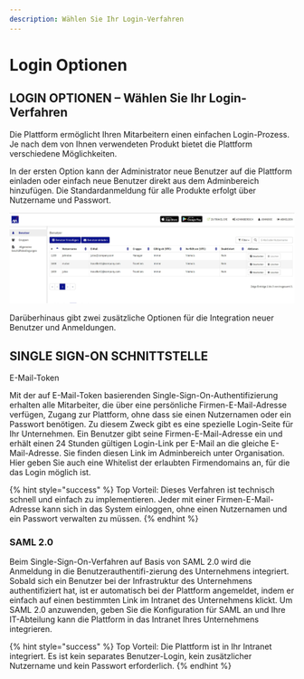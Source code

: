 ```yaml
---
description: Wählen Sie Ihr Login-Verfahren
---
```


# Login Optionen

## LOGIN OPTIONEN – Wählen Sie Ihr Login-Verfahren

Die Plattform ermöglicht Ihren Mitarbeitern einen einfachen Login-Prozess. Je nach dem von Ihnen verwendeten Produkt bietet die Plattform verschiedene Möglichkeiten.

In der ersten Option kann der Administrator neue Benutzer auf die Plattform einladen oder einfach neue Benutzer direkt aus dem Adminbereich hinzufügen. Die Standardanmeldung für alle Produkte erfolgt über Nutzername und Passwort.

![](../.gitbook/assets/users.jpg)

Darüberhinaus gibt zwei zusätzliche Optionen für die Integration neuer Benutzer und Anmeldungen.

## SINGLE SIGN-ON SCHNITTSTELLE

E-Mail-Token

Mit der auf E-Mail-Token basierenden Single-Sign-On-Authentifizierung erhalten alle Mitarbeiter, die über eine persönliche Firmen-E-Mail-Adresse verfügen, Zugang zur Plattform, ohne dass sie einen Nutzernamen oder ein Passwort benötigen. Zu diesem Zweck gibt es eine spezielle Login-Seite für Ihr Unternehmen. Ein Benutzer gibt seine Firmen-E-Mail-Adresse ein und erhält einen 24 Stunden gültigen Login-Link per E-Mail an die gleiche E-Mail-Adresse. Sie finden diesen Link im Adminbereich unter Organisation. Hier geben Sie auch eine Whitelist der erlaubten Firmendomains an, für die das Login möglich ist.

{% hint style="success" %}
Top Vorteil: Dieses Verfahren ist technisch schnell und einfach zu implementieren. Jeder mit einer Firmen-E-Mail-Adresse kann sich in das System einloggen, ohne einen Nutzernamen und ein Passwort verwalten zu müssen.
{% endhint %}

### **SAML 2.0**

Beim Single-Sign-On-Verfahren auf Basis von SAML 2.0 wird die Anmeldung in die Benutzerauthentifi-zierung des Unternehmens integriert. Sobald sich ein Benutzer bei der Infrastruktur des Unternehmens authentifiziert hat, ist er automatisch bei der Plattform angemeldet, indem er einfach auf einen bestimmten Link im Intranet des Unternehmens klickt. Um SAML 2.0 anzuwenden, geben Sie die Konfiguration für SAML an und Ihre IT-Abteilung kann die Plattform in das Intranet Ihres Unternehmens integrieren.

{% hint style="success" %}
Top Vorteil: Die Plattform ist in Ihr Intranet integriert. Es ist kein separates Benutzer-Login, kein zusätzlicher Nutzername und kein Passwort erforderlich.
{% endhint %}

